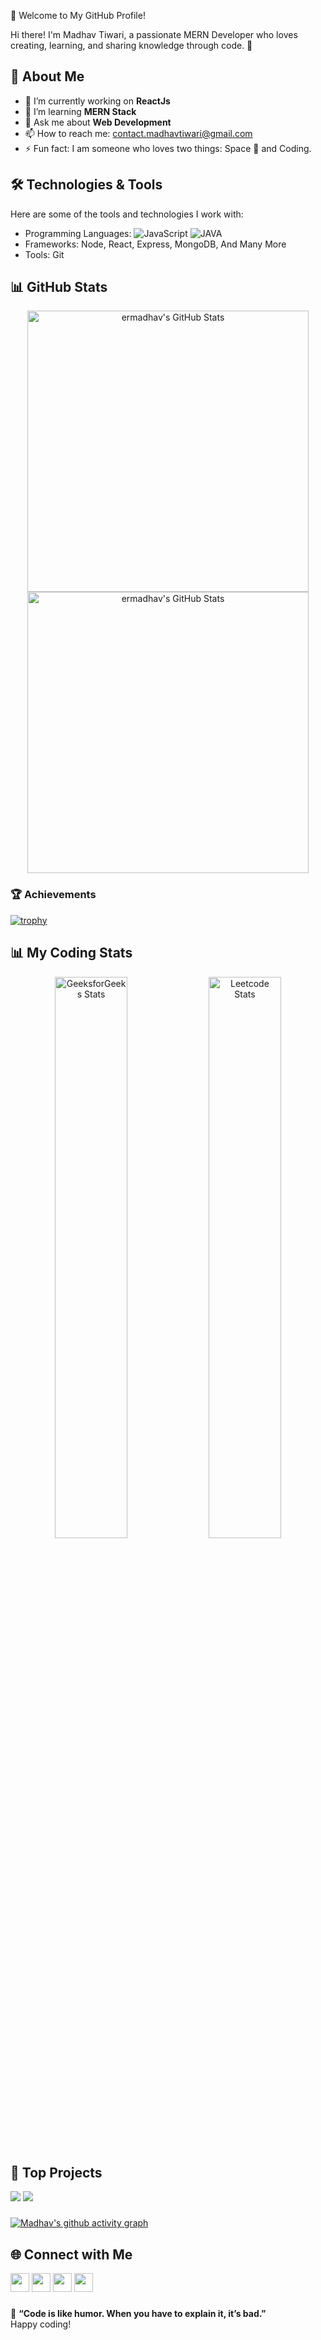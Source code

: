 👋 Welcome to My GitHub Profile!

Hi there! I'm Madhav Tiwari, a passionate MERN Developer who loves creating, learning, and sharing knowledge through code. 🌟

## 🚀 About Me

- 🔭 I’m currently working on **ReactJs**
- 🌱 I’m learning **MERN Stack**
- 💬 Ask me about **Web Development**
- 📫 How to reach me: contact.madhavtiwari@gmail.com
- ⚡ Fun fact: I am someone who loves two things: Space 🚀 and Coding.

## 🛠️ Technologies & Tools

Here are some of the tools and technologies I work with:

- Programming Languages: ![JavaScript](https://img.shields.io/badge/-JavaScript-yellow) ![JAVA](https://img.shields.io/badge/-Java-blue) 
- Frameworks: Node, React, Express, MongoDB, And Many More
- Tools: Git
  
## 📊 GitHub Stats

<div align="center">
  <img src="https://github-readme-streak-stats.herokuapp.com/?user=ermadhav&theme=dark&hide_border=true" alt="ermadhav's GitHub Stats" width="450" />
  <img src="https://github-readme-stats.vercel.app/api?username=ermadhav&theme=dark&show_icons=true&hide_border=true&count_private=true" alt="ermadhav's GitHub Stats" width="450" /> 
</div>


### 🏆 Achievements
[![trophy](https://github-profile-trophy.vercel.app/?username=ermadhav&theme=darkhub)](https://github.com/ryo-ma/github-profile-trophy)


## 📊 My Coding Stats

<div align="center">
  <img src="https://gfgstatscard.vercel.app/ermadhavtiwari?theme=dark" alt="GeeksforGeeks Stats" style="display: inline-block; width: 48%;" />
  <img src="https://leetcard.jacoblin.cool/ermadhav?ext=heatmap" alt="Leetcode Stats" style="display: inline-block; width: 48%;" />
</div>


## 🌟 Top Projects


[![](https://github-readme-stats.vercel.app/api/pin/?username=ermadhav&repo=ChatApp&theme=dark&width=200&height=200)](https://github.com/ermadhav/ChatApp)  [![](https://github-readme-stats.vercel.app/api/pin/?username=ermadhav&repo=Leetcode_Solution&theme=dark&width=200&height=200)](https://github.com/ermadhav/Leetcode_Solution)


###
[![Madhav's github activity graph](https://github-readme-activity-graph.vercel.app/graph?username=ermadhav&theme=github-compact)](https://github.com/ermadhav/github-readme-activity-graph) 
###

## 🌐 Connect with Me
<a href="https://www.linkedin.com/in/ermadhav/"><img src="https://img.shields.io/badge/LinkedIn-blue?logo=linkedin&logoColor=white" height="30"></a>
<a href="https://madhavtiwari.netlify.app/"><img src="https://img.shields.io/badge/Portfolio-orange" height="30"></a>
<a href="https://x.com/MadhavT50928649"><img src="https://img.shields.io/badge/Twitter-blue?logo=twitter" height="30"></a>
<a href="https://www.instagram.com/madhav_tiwari24/"><img src="https://img.shields.io/badge/Instagram-royalblue?logo=instagram" height="30"></a>

###

🌟 **“Code is like humor. When you have to explain it, it’s bad.”**  
Happy coding!


